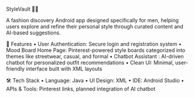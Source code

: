 StyleVault 👔📱

A fashion discovery Android app designed specifically for men, helping users explore and refine their personal style through curated content and AI-based suggestions.

📌 Features • User Authentication: Secure login and registration system • Mood Board Home Page: Pinterest-powered style boards categorized into themes like streetwear, casual, and formal • Chatbot Assistant : AI-driven chatbot for personalized outfit recommendations • Clean UI: Minimal, user-friendly interface built with XML layouts

🛠️ Tech Stack • Language: Java • UI Design: XML • IDE: Android Studio • APIs & Tools: Pinterest links, planned integration of AI chatbot
